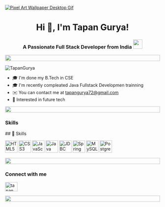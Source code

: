 
[![Pixel Art Wallpaper Desktop Gif](https://github.com/user-attachments/assets/68b05b87-a235-4916-82e3-b3d8bfa59896)
]()
<h1 align="center">Hi 👋, I'm Tapan Gurya!</h1>
<h3 align="center">A Passionate Full Stack Developer from India
    <img src="https://media.giphy.com/media/ObNTw8Uzwy6KQ/giphy.gif" width="30px"></h3>
<div align="left">
    <div align="left">
  <img src="https://i.imgur.com/dBaSKWF.gif" height="20" width="100%">
</div>
  
<p align="left"> <img src="https://komarev.com/ghpvc/?username=TapanGuryar&label=Profile%20views&color=0e75b6&style=flat" alt="TapanGurya" /> </p>



* 🎓  I'm done my B.Tech in CSE
* 🎓  I'm recently compleated Java Fullstack Developmen trainning
* ✉️  You can contact me at [tapangurya72@gmail.com](mailto:tapangurya72@gmail.com)
* 🚀 Interested in future tech

 <div align="left">
  <img src="https://i.imgur.com/dBaSKWF.gif" height="20" width="100%">
</div>

### Skills
<p align="left">
## 🚀 Skills

<p align="left">
  <!-- Frontend -->
  <img src="https://raw.githubusercontent.com/danielcranney/readme-generator/main/public/icons/skills/html5-colored.svg" width="40" height="40" alt="HTML5" />
  <img src="https://img.icons8.com/?size=96&id=21278&format=png" width="40" height="40" alt="CSS3" />
  <img src="https://img.icons8.com/?size=96&id=108784&format=png" width="40" height="40" alt="JavaScript" />
  
  <!-- Programming -->
  <img src="https://img.icons8.com/?size=96&id=13679&format=png" width="40" height="40" alt="Java" />
  
  <!-- Backend & Frameworks -->
  <img src="https://encrypted-tbn0.gstatic.com/images?q=tbn:ANd9GcTmT5h5HEkiMWGX0RaprJOmld4uujKqIgslVQ&s" width="40" height="40" alt="JDBC" />
  <img src="https://img.icons8.com/?size=96&id=90519&format=png" width="40" height="40" alt="Spring Boot" />
  
  <!-- Databases -->
  <img src="https://img.icons8.com/?size=96&id=13441&format=png" width="40" height="40" alt="MySQL" />
  <img src="https://img.icons8.com/?size=96&id=38561&format=png" width="40" height="40" alt="PostgreSQL" />
</p>


</p> 
  
<div align="left">
  <img src="https://i.imgur.com/dBaSKWF.gif" height="20" width="100%">
</div>
<h3 align="left">Connect with me </h3>
<p align="left">
<a href="https://www.linkedin.com/in/tapan-gurya-384370200/" target="_blank">
  <img align="center" src="https://raw.githubusercontent.com/rahuldkjain/github-profile-readme-generator/master/src/images/icons/Social/linked-in-alt.svg" alt="tapan gurya" height="30" width="40" />
</a>

</p>

 <div align="left">
  <img src="https://i.imgur.com/dBaSKWF.gif" height="20" width="100%">
</div>



<!---
![Top Langs](https://github-readme-stats.vercel.app/api/top-langs/?username=tapangurya&layout=donut-vertical&show_icons=true&theme=radical)
<div align="left">
    <div align="left">
  <img src="https://i.imgur.com/dBaSKWF.gif" height="20" width="100%">
</div>
  
![Abhishek's GitHub stats](https://github-readme-stats.vercel.app/api?username=tapangurya&show_icons=true&theme=radical)
<div align="left">
    <div align="left">
  <img src="https://i.imgur.com/dBaSKWF.gif" height="20" width="100%">
</div>
